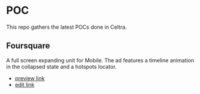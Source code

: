 POC
===

This repo gathers the latest POCs done in Celtra.

Foursquare
-------

A full screen expanding unit for Mobile. The ad features a timeline animation in the collapsed state and a hotspots locator.

* [preview link](http://condenast.celtra.com/preview/fb625103)
* [edit link](https://condenast.celtra.com/builder/#path=ads/fb625103)

